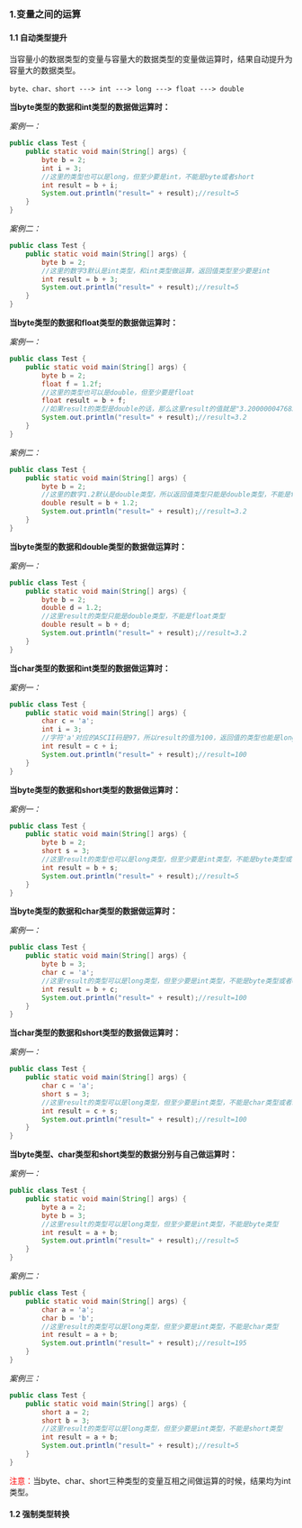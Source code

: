 ### 1.变量之间的运算

#### 1.1 自动类型提升

当容量小的数据类型的变量与容量大的数据类型的变量做运算时，结果自动提升为容量大的数据类型。

`byte、char、short ---> int ---> long ---> float ---> double`

**当byte类型的数据和int类型的数据做运算时：**

*案例一：*

```java
public class Test {
    public static void main(String[] args) {
        byte b = 2;
        int i = 3;
        //这里的类型也可以是long，但至少要是int，不能是byte或者short
        int result = b + i;
        System.out.println("result=" + result);//result=5
    }
}
```

*案例二：*

```java
public class Test {
    public static void main(String[] args) {
        byte b = 2;
        //这里的数字3默认是int类型，和int类型做运算，返回值类型至少要是int
        int result = b + 3;
        System.out.println("result=" + result);//result=5
    }
}
```

**当byte类型的数据和float类型的数据做运算时：**

*案例一：*

```java
public class Test {
    public static void main(String[] args) {
        byte b = 2;
        float f = 1.2f;
        //这里的类型也可以是double，但至少要是float
        float result = b + f;
        //如果result的类型是double的话，那么这里result的值就是"3.200000047683716"
        System.out.println("result=" + result);//result=3.2
    }
}
```

*案例二：*

```java
public class Test {
    public static void main(String[] args) {
        byte b = 2;
        //这里的数字1.2默认是double类型，所以返回值类型只能是double类型，不能是float类型
        double result = b + 1.2;
        System.out.println("result=" + result);//result=3.2
    }
}
```

**当byte类型的数据和double类型的数据做运算时：**

*案例一：*

```java
public class Test {
    public static void main(String[] args) {
        byte b = 2;
        double d = 1.2;
        //这里result的类型只能是double类型，不能是float类型
        double result = b + d;
        System.out.println("result=" + result);//result=3.2
    }
}
```

**当char类型的数据和int类型的数据做运算时：**

*案例一：*

```java
public class Test {
    public static void main(String[] args) {
        char c = 'a';
        int i = 3;
        //字符'a'对应的ASCII码是97，所以result的值为100，返回值的类型也能是long类型，但至少要是int类型
        int result = c + i;
        System.out.println("result=" + result);//result=100
    }
}
```

**当byte类型的数据和short类型的数据做运算时：**

*案例一：*

```java
public class Test {
    public static void main(String[] args) {
        byte b = 2;
        short s = 3;
        //这里result的类型也可以是long类型，但至少要是int类型，不能是byte类型或者short类型
        int result = b + s;
        System.out.println("result=" + result);//result=5
    }
}
```

**当byte类型的数据和char类型的数据做运算时：**

*案例一：*

```java
public class Test {
    public static void main(String[] args) {
        byte b = 3;
        char c = 'a';
        //这里result的类型可以是long类型，但至少要是int类型，不能是byte类型或者char类型
        int result = b + c;
        System.out.println("result=" + result);//result=100
    }
}
```

**当char类型的数据和short类型的数据做运算时：**

*案例一：*

```java
public class Test {
    public static void main(String[] args) {
        char c = 'a';
        short s = 3;
        //这里result的类型可以是long类型，但至少要是int类型，不能是char类型或者short类型
        int result = c + s;
        System.out.println("result=" + result);//result=100
    }
}
```

**当byte类型、char类型和short类型的数据分别与自己做运算时：**

*案例一：*

```java
public class Test {
    public static void main(String[] args) {
        byte a = 2;
        byte b = 3;
        //这里result的类型可以是long类型，但至少要是int类型，不能是byte类型
        int result = a + b;
        System.out.println("result=" + result);//result=5
    }
}
```

*案例二：*

```java
public class Test {
    public static void main(String[] args) {
        char a = 'a';
        char b = 'b';
        //这里result的类型可以是long类型，但至少要是int类型，不能是char类型
        int result = a + b;
        System.out.println("result=" + result);//result=195
    }
}
```

*案例三：*

```java
public class Test {
    public static void main(String[] args) {
        short a = 2;
        short b = 3;
        //这里result的类型可以是long类型，但至少要是int类型，不能是short类型
        int result = a + b;
        System.out.println("result=" + result);//result=5
    }
}
```

<font color="red">注意：</font>当byte、char、short三种类型的变量互相之间做运算的时候，结果均为int类型。

#### 1.2 强制类型转换







